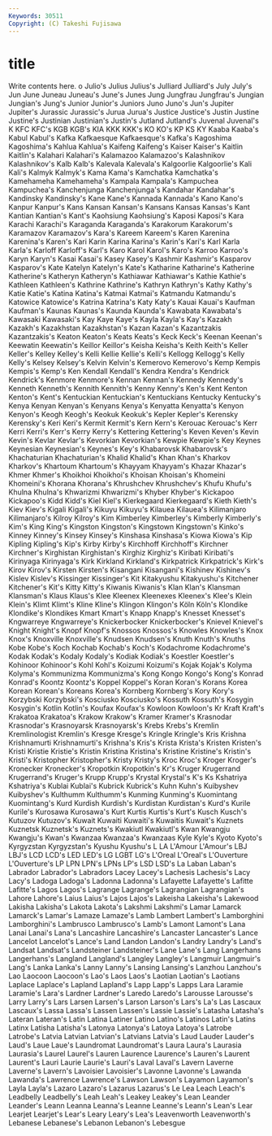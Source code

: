 ```yaml
---
Keywords: 30511 
Copyright: (C) Takeshi Fujisawa
---
```


# title

Write contents here.
o Julio's Julius
Julius's Julliard Julliard's July July's Jun June Juneau Juneau's June's
Junes Jung Jungfrau Jungfrau's Jungian Jungian's Jung's Junior Junior's Juniors
Juno Juno's Jun's Jupiter Jupiter's Jurassic Jurassic's Jurua Jurua's Justice
Justice's Justin Justine Justine's Justinian Justinian's Justin's Jutland Jutland's Juvenal
Juvenal's K KFC KFC's KGB KGB's KIA KKK KKK's KO
KO's KP KS KY Kaaba Kaaba's Kabul Kabul's Kafka Kafkaesque
Kafkaesque's Kafka's Kagoshima Kagoshima's Kahlua Kahlua's Kaifeng Kaifeng's Kaiser Kaiser's
Kaitlin Kaitlin's Kalahari Kalahari's Kalamazoo Kalamazoo's Kalashnikov Kalashnikov's Kalb Kalb's
Kalevala Kalevala's Kalgoorlie Kalgoorlie's Kali Kali's Kalmyk Kalmyk's Kama Kama's
Kamchatka Kamchatka's Kamehameha Kamehameha's Kampala Kampala's Kampuchea Kampuchea's Kanchenjunga Kanchenjunga's
Kandahar Kandahar's Kandinsky Kandinsky's Kane Kane's Kannada Kannada's Kano Kano's
Kanpur Kanpur's Kans Kansan Kansan's Kansans Kansas Kansas's Kant Kantian
Kantian's Kant's Kaohsiung Kaohsiung's Kaposi Kaposi's Kara Karachi Karachi's Karaganda
Karaganda's Karakorum Karakorum's Karamazov Karamazov's Kara's Kareem Kareem's Karen Karenina
Karenina's Karen's Kari Karin Karina Karina's Karin's Kari's Karl Karla
Karla's Karloff Karloff's Karl's Karo Karol Karol's Karo's Karroo Karroo's
Karyn Karyn's Kasai Kasai's Kasey Kasey's Kashmir Kashmir's Kasparov Kasparov's
Kate Katelyn Katelyn's Kate's Katharine Katharine's Katherine Katherine's Katheryn Katheryn's
Kathiawar Kathiawar's Kathie Kathie's Kathleen Kathleen's Kathrine Kathrine's Kathryn Kathryn's
Kathy Kathy's Katie Katie's Katina Katina's Katmai Katmai's Katmandu Katmandu's
Katowice Katowice's Katrina Katrina's Katy Katy's Kauai Kauai's Kaufman Kaufman's
Kaunas Kaunas's Kaunda Kaunda's Kawabata Kawabata's Kawasaki Kawasaki's Kay Kaye
Kaye's Kayla Kayla's Kay's Kazakh Kazakh's Kazakhstan Kazakhstan's Kazan Kazan's
Kazantzakis Kazantzakis's Keaton Keaton's Keats Keats's Keck Keck's Keenan Keenan's
Keewatin Keewatin's Keillor Keillor's Keisha Keisha's Keith Keith's Keller Keller's
Kelley Kelley's Kelli Kellie Kellie's Kelli's Kellogg Kellogg's Kelly Kelly's
Kelsey Kelsey's Kelvin Kelvin's Kemerovo Kemerovo's Kemp Kempis Kempis's Kemp's
Ken Kendall Kendall's Kendra Kendra's Kendrick Kendrick's Kenmore Kenmore's Kennan
Kennan's Kennedy Kennedy's Kenneth Kenneth's Kennith Kennith's Kenny Kenny's Ken's
Kent Kenton Kenton's Kent's Kentuckian Kentuckian's Kentuckians Kentucky Kentucky's Kenya
Kenyan Kenyan's Kenyans Kenya's Kenyatta Kenyatta's Kenyon Kenyon's Keogh Keogh's
Keokuk Keokuk's Kepler Kepler's Kerensky Kerensky's Keri Keri's Kermit Kermit's
Kern Kern's Kerouac Kerouac's Kerr Kerri Kerri's Kerr's Kerry Kerry's
Kettering Kettering's Keven Keven's Kevin Kevin's Kevlar Kevlar's Kevorkian Kevorkian's
Kewpie Kewpie's Key Keynes Keynesian Keynesian's Keynes's Key's Khabarovsk Khabarovsk's
Khachaturian Khachaturian's Khalid Khalid's Khan Khan's Kharkov Kharkov's Khartoum Khartoum's
Khayyam Khayyam's Khazar Khazar's Khmer Khmer's Khoikhoi Khoikhoi's Khoisan Khoisan's
Khomeini Khomeini's Khorana Khorana's Khrushchev Khrushchev's Khufu Khufu's Khulna Khulna's
Khwarizmi Khwarizmi's Khyber Khyber's Kickapoo Kickapoo's Kidd Kidd's Kiel Kiel's
Kierkegaard Kierkegaard's Kieth Kieth's Kiev Kiev's Kigali Kigali's Kikuyu Kikuyu's
Kilauea Kilauea's Kilimanjaro Kilimanjaro's Kilroy Kilroy's Kim Kimberley Kimberley's Kimberly
Kimberly's Kim's King King's Kingston Kingston's Kingstown Kingstown's Kinko's Kinney
Kinney's Kinsey Kinsey's Kinshasa Kinshasa's Kiowa Kiowa's Kip Kipling Kipling's
Kip's Kirby Kirby's Kirchhoff Kirchhoff's Kirchner Kirchner's Kirghistan Kirghistan's Kirghiz
Kirghiz's Kiribati Kiribati's Kirinyaga Kirinyaga's Kirk Kirkland Kirkland's Kirkpatrick Kirkpatrick's
Kirk's Kirov Kirov's Kirsten Kirsten's Kisangani Kisangani's Kishinev Kishinev's Kislev
Kislev's Kissinger Kissinger's Kit Kitakyushu Kitakyushu's Kitchener Kitchener's Kit's Kitty
Kitty's Kiwanis Kiwanis's Klan Klan's Klansman Klansman's Klaus Klaus's Klee
Kleenex Kleenexes Kleenex's Klee's Klein Klein's Klimt Klimt's Kline Kline's
Klingon Klingon's Köln Köln's Klondike Klondike's Klondikes Kmart Kmart's Knapp
Knapp's Knesset Knesset's Kngwarreye Kngwarreye's Knickerbocker Knickerbocker's Knievel Knievel's Knight
Knight's Knopf Knopf's Knossos Knossos's Knowles Knowles's Knox Knox's Knoxville
Knoxville's Knudsen Knudsen's Knuth Knuth's Knuths Kobe Kobe's Koch Kochab
Kochab's Koch's Kodachrome Kodachrome's Kodak Kodak's Kodaly Kodaly's Kodiak Kodiak's
Koestler Koestler's Kohinoor Kohinoor's Kohl Kohl's Koizumi Koizumi's Kojak Kojak's
Kolyma Kolyma's Kommunizma Kommunizma's Kong Kongo Kongo's Kong's Konrad Konrad's
Koontz Koontz's Koppel Koppel's Koran Koran's Korans Korea Korean Korean's
Koreans Korea's Kornberg Kornberg's Kory Kory's Korzybski Korzybski's Kosciusko Kosciusko's
Kossuth Kossuth's Kosygin Kosygin's Kotlin Kotlin's Koufax Koufax's Kowloon Kowloon's
Kr Kraft Kraft's Krakatoa Krakatoa's Krakow Krakow's Kramer Kramer's Krasnodar
Krasnodar's Krasnoyarsk Krasnoyarsk's Krebs Krebs's Kremlin Kremlinologist Kremlin's Kresge Kresge's
Kringle Kringle's Kris Krishna Krishnamurti Krishnamurti's Krishna's Kris's Krista Krista's
Kristen Kristen's Kristi Kristie Kristie's Kristin Kristina Kristina's Kristine Kristine's
Kristin's Kristi's Kristopher Kristopher's Kristy Kristy's Kroc Kroc's Kroger Kroger's
Kronecker Kronecker's Kropotkin Kropotkin's Kr's Kruger Krugerrand Krugerrand's Kruger's Krupp
Krupp's Krystal Krystal's K's Ks Kshatriya Kshatriya's Kublai Kublai's Kubrick
Kubrick's Kuhn Kuhn's Kuibyshev Kuibyshev's Kulthumm Kulthumm's Kunming Kunming's Kuomintang
Kuomintang's Kurd Kurdish Kurdish's Kurdistan Kurdistan's Kurd's Kurile Kurile's Kurosawa
Kurosawa's Kurt Kurtis Kurtis's Kurt's Kusch Kusch's Kutuzov Kutuzov's Kuwait
Kuwaiti Kuwaiti's Kuwaitis Kuwait's Kuznets Kuznetsk Kuznetsk's Kuznets's Kwakiutl Kwakiutl's
Kwan Kwangju Kwangju's Kwan's Kwanzaa Kwanzaa's Kwanzaas Kyle Kyle's Kyoto
Kyoto's Kyrgyzstan Kyrgyzstan's Kyushu Kyushu's L LA L'Amour L'Amour's LBJ
LBJ's LCD LCD's LED LED's LG LGBT LG's L'Oreal L'Oreal's
L'Ouverture L'Ouverture's LP LPN LPN's LPNs LP's LSD LSD's La
Laban Laban's Labrador Labrador's Labradors Lacey Lacey's Lachesis Lachesis's Lacy
Lacy's Ladoga Ladoga's Ladonna Ladonna's Lafayette Lafayette's Lafitte Lafitte's Lagos
Lagos's Lagrange Lagrange's Lagrangian Lagrangian's Lahore Lahore's Laius Laius's Lajos
Lajos's Lakeisha Lakeisha's Lakewood Lakisha Lakisha's Lakota Lakota's Lakshmi Lakshmi's
Lamar Lamarck Lamarck's Lamar's Lamaze Lamaze's Lamb Lambert Lambert's Lamborghini
Lamborghini's Lambrusco Lambrusco's Lamb's Lamont Lamont's Lana Lanai Lanai's Lana's
Lancashire Lancashire's Lancaster Lancaster's Lance Lancelot Lancelot's Lance's Land Landon
Landon's Landry Landry's Land's Landsat Landsat's Landsteiner Landsteiner's Lane Lane's
Lang Langerhans Langerhans's Langland Langland's Langley Langley's Langmuir Langmuir's Lang's
Lanka Lanka's Lanny Lanny's Lansing Lansing's Lanzhou Lanzhou's Lao Laocoon
Laocoon's Lao's Laos Laos's Laotian Laotian's Laotians Laplace Laplace's Lapland
Lapland's Lapp Lapp's Lapps Lara Laramie Laramie's Lara's Lardner Lardner's
Laredo Laredo's Larousse Larousse's Larry Larry's Lars Larsen Larsen's Larson
Larson's Lars's La's Las Lascaux Lascaux's Lassa Lassa's Lassen Lassen's
Lassie Lassie's Latasha Latasha's Lateran Lateran's Latin Latina Latiner Latino
Latino's Latinos Latin's Latins Latinx Latisha Latisha's Latonya Latonya's Latoya
Latoya's Latrobe Latrobe's Latvia Latvian Latvian's Latvians Latvia's Laud Lauder
Lauder's Laud's Laue Laue's Laundromat Laundromat's Laura Laura's Laurasia Laurasia's
Laurel Laurel's Lauren Laurence Laurence's Lauren's Laurent Laurent's Lauri Laurie
Laurie's Lauri's Laval Laval's Lavern Laverne Laverne's Lavern's Lavoisier Lavoisier's
Lavonne Lavonne's Lawanda Lawanda's Lawrence Lawrence's Lawson Lawson's Layamon Layamon's
Layla Layla's Lazaro Lazaro's Lazarus Lazarus's Le Lea Leach Leach's
Leadbelly Leadbelly's Leah Leah's Leakey Leakey's Lean Leander Leander's Leann
Leanna Leanna's Leanne Leanne's Leann's Lean's Lear Learjet Learjet's Lear's
Leary Leary's Lea's Leavenworth Leavenworth's Lebanese Lebanese's Lebanon Lebanon's Lebesgue
